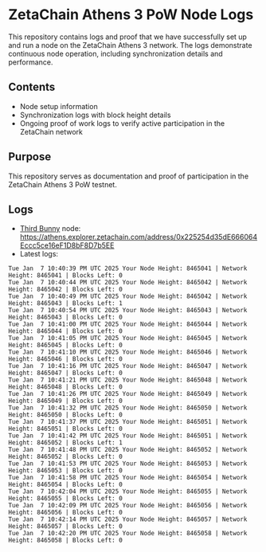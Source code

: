 # ZetaChain Athens 3 PoW Node Logs
This repository contains logs and proof that we have successfully set up and run a node on the ZetaChain Athens 3 network. The logs demonstrate continuous node operation, including synchronization details and performance.

## Contents
- Node setup information
- Synchronization logs with block height details
- Ongoing proof of work logs to verify active participation in the ZetaChain network

## Purpose
This repository serves as documentation and proof of participation in the ZetaChain Athens 3 PoW testnet.

## Logs

- [Third Bunny](https://thirdbunny.xyz/) node: https://athens.explorer.zetachain.com/address/0x225254d35dE666064Eccc5ce16eF1D8bF8D7b5EE
- Latest logs:
```
Tue Jan  7 10:40:39 PM UTC 2025 Your Node Height: 8465041 | Network Height: 8465041 | Blocks Left: 0
Tue Jan  7 10:40:44 PM UTC 2025 Your Node Height: 8465042 | Network Height: 8465042 | Blocks Left: 0
Tue Jan  7 10:40:49 PM UTC 2025 Your Node Height: 8465042 | Network Height: 8465043 | Blocks Left: 1
Tue Jan  7 10:40:54 PM UTC 2025 Your Node Height: 8465043 | Network Height: 8465043 | Blocks Left: 0
Tue Jan  7 10:41:00 PM UTC 2025 Your Node Height: 8465044 | Network Height: 8465044 | Blocks Left: 0
Tue Jan  7 10:41:05 PM UTC 2025 Your Node Height: 8465045 | Network Height: 8465045 | Blocks Left: 0
Tue Jan  7 10:41:10 PM UTC 2025 Your Node Height: 8465046 | Network Height: 8465046 | Blocks Left: 0
Tue Jan  7 10:41:16 PM UTC 2025 Your Node Height: 8465047 | Network Height: 8465047 | Blocks Left: 0
Tue Jan  7 10:41:21 PM UTC 2025 Your Node Height: 8465048 | Network Height: 8465048 | Blocks Left: 0
Tue Jan  7 10:41:26 PM UTC 2025 Your Node Height: 8465049 | Network Height: 8465049 | Blocks Left: 0
Tue Jan  7 10:41:32 PM UTC 2025 Your Node Height: 8465050 | Network Height: 8465050 | Blocks Left: 0
Tue Jan  7 10:41:37 PM UTC 2025 Your Node Height: 8465051 | Network Height: 8465051 | Blocks Left: 0
Tue Jan  7 10:41:42 PM UTC 2025 Your Node Height: 8465051 | Network Height: 8465052 | Blocks Left: 1
Tue Jan  7 10:41:48 PM UTC 2025 Your Node Height: 8465052 | Network Height: 8465052 | Blocks Left: 0
Tue Jan  7 10:41:53 PM UTC 2025 Your Node Height: 8465053 | Network Height: 8465053 | Blocks Left: 0
Tue Jan  7 10:41:58 PM UTC 2025 Your Node Height: 8465054 | Network Height: 8465054 | Blocks Left: 0
Tue Jan  7 10:42:04 PM UTC 2025 Your Node Height: 8465055 | Network Height: 8465055 | Blocks Left: 0
Tue Jan  7 10:42:09 PM UTC 2025 Your Node Height: 8465056 | Network Height: 8465056 | Blocks Left: 0
Tue Jan  7 10:42:14 PM UTC 2025 Your Node Height: 8465057 | Network Height: 8465057 | Blocks Left: 0
Tue Jan  7 10:42:20 PM UTC 2025 Your Node Height: 8465058 | Network Height: 8465058 | Blocks Left: 0
```
